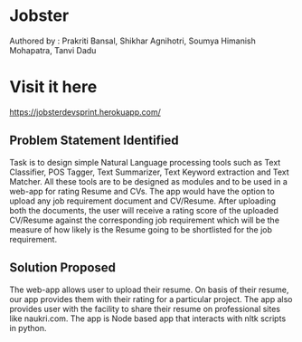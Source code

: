 # Jobster
Authored by : Prakriti Bansal, Shikhar Agnihotri, Soumya Himanish Mohapatra, Tanvi Dadu

# Visit it here 
https://jobsterdevsprint.herokuapp.com/

## Problem Statement Identified 
Task is to design simple Natural Language processing tools such as Text Classifier, POS Tagger, Text Summarizer, Text Keyword extraction and Text Matcher. All these tools are to be designed as modules and to be used in a web-app for rating Resume and CVs. The app would have the option to upload any job requirement document and CV/Resume. After uploading both the documents, the user will receive a rating score of the uploaded CV/Resume against the corresponding job requirement which will be the measure of how likely is the Resume going to be shortlisted for the job requirement.

## Solution Proposed 
The web-app allows user to upload their resume. On basis of their resume, our app provides them with their rating for a particular project. The app also provides user with the facility to share their resume on professional sites like naukri.com. 
The app is Node based app that interacts with nltk scripts in python.  
